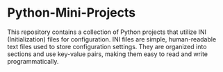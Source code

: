 # Python-Mini-Projects
This repository contains a collection of Python projects that utilize INI (Initialization) files for configuration. INI files are simple, human-readable text files used to store configuration settings. They are organized into sections and use key-value pairs, making them easy to read and write programmatically.
